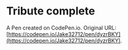 # Tribute  complete 

A Pen created on CodePen.io. Original URL: [https://codepen.io/Jake32712/pen/dyzrBKY](https://codepen.io/Jake32712/pen/dyzrBKY).


